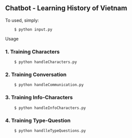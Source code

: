 ## Chatbot - Learning History of Vietnam

To used, simply:

```
    $ python input.py
```

Usage

### 1. Training Characters

```
    $ python handleCharacters.py
```

### 2. Training Conversation
```
    $ python handleCommunication.py
```
### 3. Training Info-Characters
```
    $ python handleInfoCharacters.py
```
### 4. Training Type-Question
```
    $ python handlleTypeQuestions.py
```
    
